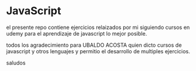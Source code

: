 # JavaScript
el presente repo contiene ejercicios relaizados por mi siguiendo cursos en udemy para el aprendizaje de javascript lo mejor posible.

todos los agradecimiento para UBALDO ACOSTA quien dicto cursos de javascript y otros lenguajes y permitio el desarrollo de multiples ejercicios.

saludos
